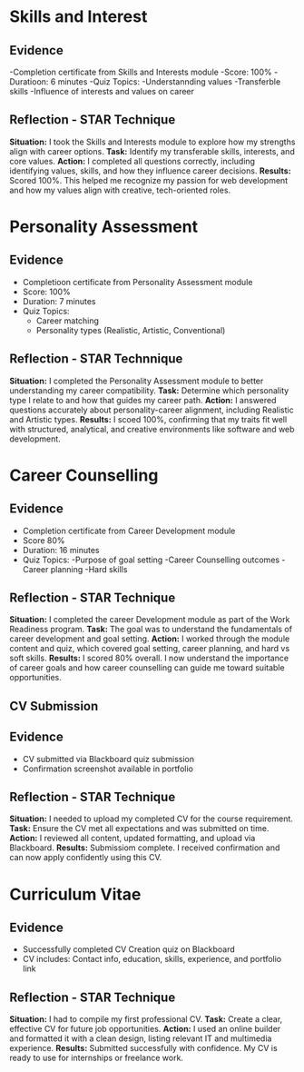 # Skills and Interest
## Evidence

-Completion certificate from Skills and Interests module
-Score: 100%
-Duratioon: 6 minutes
-Quiz Topics:
  -Understannding values
  -Transferble skills
  -Influence of interests and values on career

## Reflection - STAR Technique

**Situation:** I took the  Skills and Interests module to explore how my strengths align with career options.
**Task:** Identify my transferable skills, interests, and core values.
**Action:** I completed all questions correctly, including identifying values, skills, and how they influence career decisions.
**Results:** Scored 100%. This helped me recognize my passion for web  development and how my values align with creative, tech-oriented roles.

# Personality Assessment
## Evidence

- Completioon certificate from Personality Assessment module
- Score: 100%
- Duration: 7 minutes
- Quiz Topics:
   - Career matching
   - Personality types (Realistic, Artistic, Conventional)

## Reflection - STAR Technnique

**Situation:** I completed the Personality Assessment module to better understanding my career compatibility.
**Task:** Determine which personality type I relate to and how that guides my career path.
**Action:** I answered questions accurately about personality-career alignment, including Realistic and Artistic types.
**Results:** I scoed 100%, confirming that my traits fit well with structured, analytical, and creative environments like software and web development.

# Career Counselling

## Evidence

- Completion certificate from Career Development module
- Score 80%
- Duration: 16 minutes
- Quiz Topics:
   -Purpose of goal setting
   -Career Counselling outcomes
   -Career planning
   -Hard skills

## Reflection - STAR Technique

**Situation:** I completed the career Development module as part of the Work Readiness program.
**Task:** The goal was to understand the fundamentals of career development and goal setting.
**Action:** I worked through the module content and quiz, which covered goal setting, career planning, and hard vs soft skills.
**Results:** I scored 80% overall. I now understand the importance of career goals and how career counselling can guide me toward suitable opportunities.

## CV Submission
## Evidence

- CV submitted via Blackboard quiz submission
- Confirmation screenshot available in portfolio

## Reflection - STAR Technique

**Situation:** I needed to upload my completed CV for the course requirement.
**Task:** Ensure the CV met all expectations and was submitted on time.
**Action:** I reviewed all content, updated formatting, and upload via Blackboard.
**Results:** Submissiom complete. I received confirmation and can now apply confidently using this CV.

# Curriculum Vitae

## Evidence

- Successfully completed CV Creation quiz on Blackboard
- CV includes: Contact info, education, skills, experience, and portfolio link

## Reflection - STAR Technique

**Situation:** I had to compile my first professional CV.
**Task:** Create a clear, effective CV for future job opportunities.
**Action:** I used an online builder and formatted it with a clean design, listing relevant IT and multimedia experience.
**Results:** Submitted successfully with confidence. My CV is ready to use for internships or freelance work.















    
